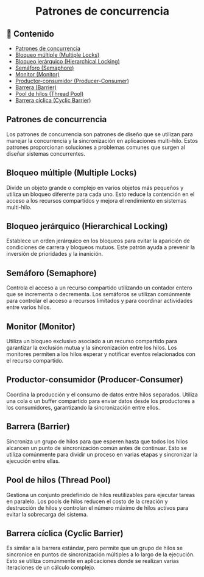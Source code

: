 <h1 align="center">Patrones de concurrencia</h1>

<h2>📑 Contenido</h2>

- [Patrones de concurrencia](#patrones-de-concurrencia)
- [Bloqueo múltiple (Multiple Locks)](#bloqueo-múltiple-multiple-locks)
- [Bloqueo jerárquico (Hierarchical Locking)](#bloqueo-jerárquico-hierarchical-locking)
- [Semáforo (Semaphore)](#semáforo-semaphore)
- [Monitor (Monitor)](#monitor-monitor)
- [Productor-consumidor (Producer-Consumer)](#productor-consumidor-producer-consumer)
- [Barrera (Barrier)](#barrera-barrier)
- [Pool de hilos (Thread Pool)](#pool-de-hilos-thread-pool)
- [Barrera cíclica (Cyclic Barrier)](#barrera-cíclica-cyclic-barrier)

## Patrones de concurrencia

Los patrones de concurrencia son patrones de diseño que se utilizan para manejar la concurrencia y la sincronización en aplicaciones multi-hilo. Estos patrones proporcionan soluciones a problemas comunes que surgen al diseñar sistemas concurrentes.

## Bloqueo múltiple (Multiple Locks)

Divide un objeto grande o complejo en varios objetos más pequeños y utiliza un bloqueo diferente para cada uno. Esto reduce la contención en el acceso a los recursos compartidos y mejora el rendimiento en sistemas multi-hilo.

## Bloqueo jerárquico (Hierarchical Locking)

Establece un orden jerárquico en los bloqueos para evitar la aparición de condiciones de carrera y bloqueos mutuos. Este patrón ayuda a prevenir la inversión de prioridades y la inanición.

## Semáforo (Semaphore)

Controla el acceso a un recurso compartido utilizando un contador entero que se incrementa o decrementa. Los semáforos se utilizan comúnmente para controlar el acceso a recursos limitados y para coordinar actividades entre varios hilos.

## Monitor (Monitor)

Utiliza un bloqueo exclusivo asociado a un recurso compartido para garantizar la exclusión mutua y la sincronización entre los hilos. Los monitores permiten a los hilos esperar y notificar eventos relacionados con el recurso compartido.

## Productor-consumidor (Producer-Consumer)

Coordina la producción y el consumo de datos entre hilos separados. Utiliza una cola o un buffer compartido para enviar datos desde los productores a los consumidores, garantizando la sincronización entre ellos.

## Barrera (Barrier)

Sincroniza un grupo de hilos para que esperen hasta que todos los hilos alcancen un punto de sincronización común antes de continuar. Esto se utiliza comúnmente para dividir un proceso en varias etapas y sincronizar la ejecución entre ellas.

## Pool de hilos (Thread Pool)

Gestiona un conjunto predefinido de hilos reutilizables para ejecutar tareas en paralelo. Los pools de hilos reducen el costo de la creación y destrucción de hilos y controlan el número máximo de hilos activos para evitar la sobrecarga del sistema.

## Barrera cíclica (Cyclic Barrier)

Es similar a la barrera estándar, pero permite que un grupo de hilos se sincronice en puntos de sincronización múltiples a lo largo de la ejecución. Esto se utiliza comúnmente en aplicaciones donde se realizan varias iteraciones de un cálculo complejo.
